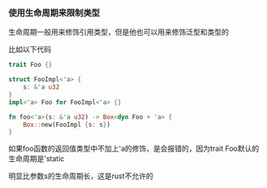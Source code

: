 ### 使用生命周期来限制类型

生命周期一般用来修饰引用类型，但是他也可以用来修饰泛型和类型的

比如以下代码

```rust
trait Foo {}

struct FooImpl<'a> {
    s: &'a u32
}
impl<'a> Foo for FooImpl<'a> {}

fn foo<'a>(s: &'a u32) -> Box<dyn Foo + 'a> {
    Box::new(FooImpl {s: s})
}
```

如果foo函数的返回值类型中不加上'a的修饰，是会报错的，因为trait Foo默认的生命周期是'static

明显比参数s的生命周期长，这是rust不允许的
